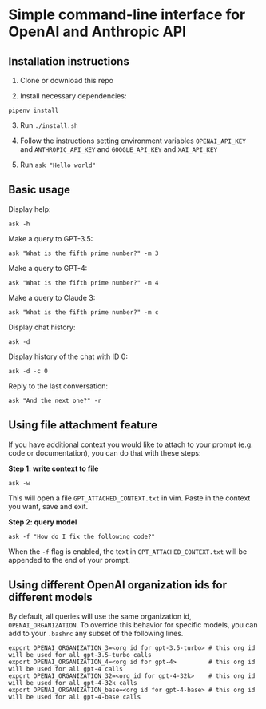 # Simple command-line interface for OpenAI and Anthropic API

## Installation instructions 

1. Clone or download this repo

2. Install necessary dependencies:
```
pipenv install
```

3. Run `./install.sh`

4. Follow the instructions setting environment variables `OPENAI_API_KEY` and `ANTHROPIC_API_KEY` and `GOOGLE_API_KEY` and `XAI_API_KEY`

5. Run `ask "Hello world"`

## Basic usage

Display help:

`ask -h`

Make a query to GPT-3.5: 

`ask "What is the fifth prime number?" -m 3`

Make a query to GPT-4:

`ask "What is the fifth prime number?" -m 4`

Make a query to Claude 3:

`ask "What is the fifth prime number?" -m c`

Display chat history: 

`ask -d`

Display history of the chat with ID 0:

`ask -d -c 0`

Reply to the last conversation: 

`ask "And the next one?" -r`

## Using file attachment feature

If you have additional context you would like to attach to your prompt (e.g. code or documentation), you can do that with these steps: 

**Step 1: write context to file**

`ask -w`

This will open a file `GPT_ATTACHED_CONTEXT.txt` in vim. Paste in the context you want, save and exit. 

**Step 2: query model**

`ask -f "How do I fix the following code?"`

When the `-f` flag is enabled, the text in `GPT_ATTACHED_CONTEXT.txt` will be appended to the end of your prompt. 


## Using different OpenAI organization ids for different models 

By default, all queries will use the same organization id, `OPENAI_ORGANIZATION`. To override this behavior for specific models, you can add to your `.bashrc` any subset of the following lines.

```
export OPENAI_ORGANIZATION_3=<org id for gpt-3.5-turbo> # this org id will be used for all gpt-3.5-turbo calls
export OPENAI_ORGANIZATION_4=<org id for gpt-4>         # this org id will be used for all gpt-4 calls 
export OPENAI_ORGANIZATION_32=<org id for gpt-4-32k>    # this org id will be used for all gpt-4-32k calls
export OPENAI_ORGANIZATION_base=<org id for gpt-4-base> # this org id will be used for all gpt-4-base calls 
```